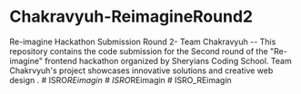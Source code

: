 # Chakravyuh-ReimagineRound2
Re-imagine Hackathon Submission  Round 2- Team Chakravyuh -- This repository contains the code submission for the Second round of the "Re-imagine" frontend hackathon organized by Sheryians Coding School. Team Chakrvyuh's project showcases innovative solutions and creative web design .
#   I S R O _ R E i m a g i n  
 #   I S R O _ R E i m a g i n  
 #   I S R O _ R E i m a g i n  
 
